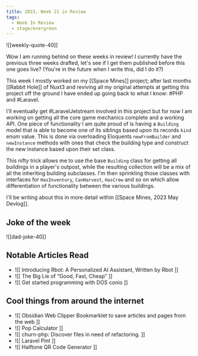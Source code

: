 ```yaml
---
title: 2023, Week 21 in Review
tags:
  - Week In Review
  - stage/evergreen
---
```



![[weekly-quote-40]]

Wow I am running behind on these weeks in review! I currently have the previous three weeks drafted, let's see if I get them published before this one goes live? (You're in the future when I write this, did I do it?)

This week I mostly worked on my [[Space Mines]] project; after last months [[Rabbit Hole]] of Nuxt3 and reviving all my original attempts at getting this project off the ground I have ended up going back to what I know: #PHP and #Laravel.

I'll eventually get #LaravelJetstream involved in this project but for now I am working on getting all the core game mechanics complete and a working API. One piece of functionality I am quite proud of is having a `Building` model that is able to become one of its siblings based upon its records `kind` enum value. This is done via overloading Eloquents `newFromBuilder` and `newInstance` methods with ones that check the building type and construct the new instance based upon their set class.

This nifty trick allows me to use the base `Building` class for getting all buildings in a player's outpost, while the resulting collection will be a mix of all the inheriting building subclasses. I'm then sprinkling those classes with interfaces for `HasInventory`, `CanHarvest`, `HasCrew` and so on which allow differentiation of functionality between the various buildings.

I'll be writing about this in more detail within [[Space Mines, 2023 May Devlog]].

## Joke of the week
![[dad-joke-40]]

## Notable Articles Read

- ![[ Introducing Rbot: A Personalized AI Assistant, Written by Rbot ]]
- ![[ The Big Lie of “Good, Fast, Cheap” ]]
- ![[ Get started programming with DOS conio ]]

## Cool things from around the internet

- ![[ Obsidian Web Clipper Bookmarklet to save articles and pages from the web ]]
- ![[ Pop Calculator ]]
- ![[ churn-php: Discover files in need of refactoring. ]]
- ![[ Laravel Pint ]]
- ![[ Halftone QR Code Generator ]]
